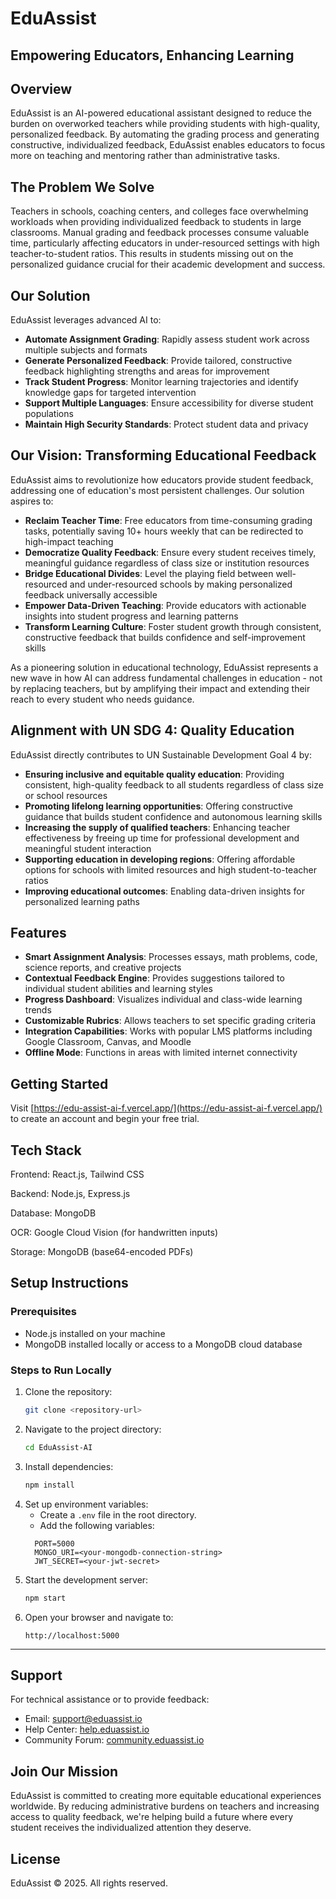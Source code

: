 # EduAssist

## Empowering Educators, Enhancing Learning

## Overview

EduAssist is an AI-powered educational assistant designed to reduce the burden on overworked teachers while providing students with high-quality, personalized feedback. By automating the grading process and generating constructive, individualized feedback, EduAssist enables educators to focus more on teaching and mentoring rather than administrative tasks.

## The Problem We Solve

Teachers in schools, coaching centers, and colleges face overwhelming workloads when providing individualized feedback to students in large classrooms. Manual grading and feedback processes consume valuable time, particularly affecting educators in under-resourced settings with high teacher-to-student ratios. This results in students missing out on the personalized guidance crucial for their academic development and success.

## Our Solution

EduAssist leverages advanced AI to:

- **Automate Assignment Grading**: Rapidly assess student work across multiple subjects and formats
- **Generate Personalized Feedback**: Provide tailored, constructive feedback highlighting strengths and areas for improvement
- **Track Student Progress**: Monitor learning trajectories and identify knowledge gaps for targeted intervention
- **Support Multiple Languages**: Ensure accessibility for diverse student populations
- **Maintain High Security Standards**: Protect student data and privacy

## Our Vision: Transforming Educational Feedback
EduAssist aims to revolutionize how educators provide student feedback, addressing one of education's most persistent challenges. Our solution aspires to:

- **Reclaim Teacher Time**: Free educators from time-consuming grading tasks, potentially saving 10+ hours weekly that can be redirected to high-impact teaching
- **Democratize Quality Feedback**: Ensure every student receives timely, meaningful guidance regardless of class size or institution resources
- **Bridge Educational Divides**: Level the playing field between well-resourced and under-resourced schools by making personalized feedback universally accessible
- **Empower Data-Driven Teaching**: Provide educators with actionable insights into student progress and learning patterns
- **Transform Learning Culture**: Foster student growth through consistent, constructive feedback that builds confidence and self-improvement skills

As a pioneering solution in educational technology, EduAssist represents a new wave in how AI can address fundamental challenges in education - not by replacing teachers, but by amplifying their impact and extending their reach to every student who needs guidance.

## Alignment with UN SDG 4: Quality Education

EduAssist directly contributes to UN Sustainable Development Goal 4 by:

- **Ensuring inclusive and equitable quality education**: Providing consistent, high-quality feedback to all students regardless of class size or school resources
- **Promoting lifelong learning opportunities**: Offering constructive guidance that builds student confidence and autonomous learning skills
- **Increasing the supply of qualified teachers**: Enhancing teacher effectiveness by freeing up time for professional development and meaningful student interaction
- **Supporting education in developing regions**: Offering affordable options for schools with limited resources and high student-to-teacher ratios
- **Improving educational outcomes**: Enabling data-driven insights for personalized learning paths

## Features

- **Smart Assignment Analysis**: Processes essays, math problems, code, science reports, and creative projects
- **Contextual Feedback Engine**: Provides suggestions tailored to individual student abilities and learning styles
- **Progress Dashboard**: Visualizes individual and class-wide learning trends
- **Customizable Rubrics**: Allows teachers to set specific grading criteria
- **Integration Capabilities**: Works with popular LMS platforms including Google Classroom, Canvas, and Moodle
- **Offline Mode**: Functions in areas with limited internet connectivity

## Getting Started

Visit [https://edu-assist-ai-f.vercel.app/](https://edu-assist-ai-f.vercel.app/) to create an account and begin your free trial.

## Tech Stack
Frontend: React.js, Tailwind CSS

Backend: Node.js, Express.js

Database: MongoDB

OCR: Google Cloud Vision (for handwritten inputs)

Storage: MongoDB (base64-encoded PDFs)

## Setup Instructions

### Prerequisites
- Node.js installed on your machine
- MongoDB installed locally or access to a MongoDB cloud database

### Steps to Run Locally
1. Clone the repository:
   ```bash
   git clone <repository-url>
   ```
2. Navigate to the project directory:
   ```bash
   cd EduAssist-AI
   ```
3. Install dependencies:
   ```bash
   npm install
   ```
4. Set up environment variables:
   - Create a `.env` file in the root directory.
   - Add the following variables:
   ```env
     PORT=5000
     MONGO_URI=<your-mongodb-connection-string>
     JWT_SECRET=<your-jwt-secret>
     ```
5. Start the development server:
   ```bash
   npm start
   ```
6. Open your browser and navigate to:
   ```
   http://localhost:5000
   ```

---


## Support

For technical assistance or to provide feedback:
- Email: support@eduassist.io
- Help Center: [help.eduassist.io](https://help.eduassist.io)
- Community Forum: [community.eduassist.io](https://community.eduassist.io)

## Join Our Mission

EduAssist is committed to creating more equitable educational experiences worldwide. By reducing administrative burdens on teachers and increasing access to quality feedback, we're helping build a future where every student receives the individualized attention they deserve.

## License

EduAssist © 2025. All rights reserved.
